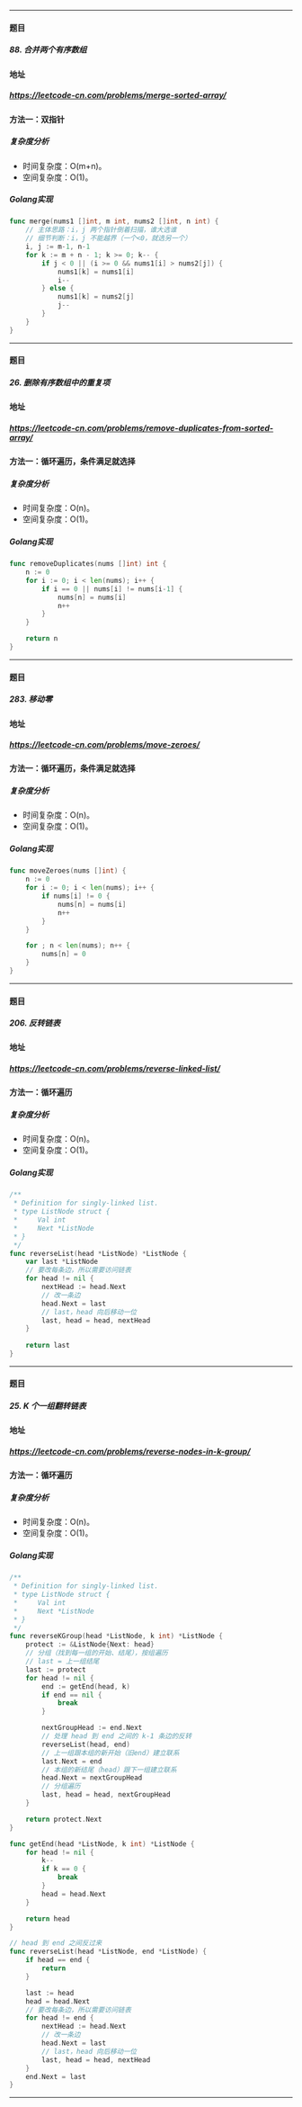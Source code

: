 ***
#### 题目
##### 88. 合并两个有序数组
#### 地址
##### https://leetcode-cn.com/problems/merge-sorted-array/
#### 方法一：双指针
##### 复杂度分析
- 时间复杂度：O(m+n)。
- 空间复杂度：O(1)。
##### Golang实现
``` go
func merge(nums1 []int, m int, nums2 []int, n int) {
    // 主体思路：i，j 两个指针倒着扫描，谁大选谁
    // 细节判断：i，j 不能越界（一个<0，就选另一个）
    i, j := m-1, n-1
    for k := m + n - 1; k >= 0; k-- {
        if j < 0 || (i >= 0 && nums1[i] > nums2[j]) {
            nums1[k] = nums1[i]
            i--
        } else {
            nums1[k] = nums2[j]
            j--
        }
    }
}
```
***
#### 题目
##### 26. 删除有序数组中的重复项
#### 地址
##### https://leetcode-cn.com/problems/remove-duplicates-from-sorted-array/
#### 方法一：循环遍历，条件满足就选择
##### 复杂度分析
- 时间复杂度：O(n)。
- 空间复杂度：O(1)。
##### Golang实现
``` go
func removeDuplicates(nums []int) int {
    n := 0
    for i := 0; i < len(nums); i++ {
        if i == 0 || nums[i] != nums[i-1] {
            nums[n] = nums[i]
            n++
        }
    }

    return n
}
```
***
#### 题目
##### 283. 移动零
#### 地址
##### https://leetcode-cn.com/problems/move-zeroes/
#### 方法一：循环遍历，条件满足就选择
##### 复杂度分析
- 时间复杂度：O(n)。
- 空间复杂度：O(1)。
##### Golang实现
``` go
func moveZeroes(nums []int) {
    n := 0
    for i := 0; i < len(nums); i++ {
        if nums[i] != 0 {
            nums[n] = nums[i]
            n++
        }
    }

    for ; n < len(nums); n++ {
        nums[n] = 0
    }
}
```
***
#### 题目
##### 206. 反转链表
#### 地址
##### https://leetcode-cn.com/problems/reverse-linked-list/
#### 方法一：循环遍历
##### 复杂度分析
- 时间复杂度：O(n)。
- 空间复杂度：O(1)。
##### Golang实现
``` go
/**
 * Definition for singly-linked list.
 * type ListNode struct {
 *     Val int
 *     Next *ListNode
 * }
 */
func reverseList(head *ListNode) *ListNode {
    var last *ListNode
    // 要改每条边，所以需要访问链表
    for head != nil {
        nextHead := head.Next
        // 改一条边
        head.Next = last
        // last，head 向后移动一位
        last, head = head, nextHead
    }
    
    return last
}
```
***
#### 题目
##### 25. K 个一组翻转链表
#### 地址
##### https://leetcode-cn.com/problems/reverse-nodes-in-k-group/
#### 方法一：循环遍历
##### 复杂度分析
- 时间复杂度：O(n)。
- 空间复杂度：O(1)。
##### Golang实现
``` go
/**
 * Definition for singly-linked list.
 * type ListNode struct {
 *     Val int
 *     Next *ListNode
 * }
 */
func reverseKGroup(head *ListNode, k int) *ListNode {
    protect := &ListNode{Next: head}
    // 分组（找到每一组的开始、结尾），按组遍历
    // last = 上一组结尾
    last := protect
    for head != nil {
        end := getEnd(head, k)
        if end == nil {
            break
        }

        nextGroupHead := end.Next
        // 处理 head 到 end 之间的 k-1 条边的反转
        reverseList(head, end)
        // 上一组跟本组的新开始（旧end）建立联系
        last.Next = end
        // 本组的新结尾（head）跟下一组建立联系
        head.Next = nextGroupHead
        // 分组遍历
        last, head = head, nextGroupHead
    }

    return protect.Next
}

func getEnd(head *ListNode, k int) *ListNode {
    for head != nil {
        k--
        if k == 0 {
            break
        }
        head = head.Next
    }

    return head
}

// head 到 end 之间反过来
func reverseList(head *ListNode, end *ListNode) {
    if head == end {
        return
    }

    last := head
    head = head.Next
    // 要改每条边，所以需要访问链表
    for head != end {
        nextHead := head.Next
        // 改一条边
        head.Next = last
        // last，head 向后移动一位
        last, head = head, nextHead
    }
    end.Next = last
}
```
***